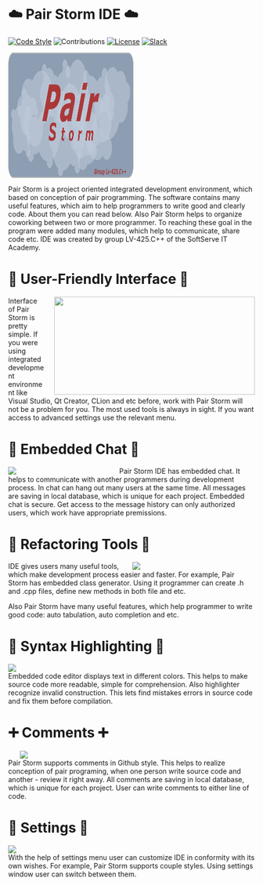 

:cloud: Pair Storm IDE :cloud:
==============================

[![Code Style](https://img.shields.io/badge/Code%20Style-Qt%20Coding%20Style-green)](https://wiki.qt.io/Qt_Coding_Style) 
![Contributions](https://img.shields.io/badge/Contributions-Welcome-brightgreen)
[![License](https://img.shields.io/badge/License-MIT-lightgrey)](/LICENSE) 
[![Slack](https://img.shields.io/badge/Slack-Join-red)](http://cppteamsoftserve.slack.com/)


<img src="src/img/SPLASHSCREEN.png" alt="PairStorm" align="center" width="256" height="256">

Pair Storm is a project oriented integrated development environment, which based on conception of pair programming. The software contains many useful features, which aim to help programmers to write good and clearly code. About them you can read below. Also Pair Storm helps to organize coworking between two or more programmer. To reaching these goal in the program were added many modules, which help to communicate, share code etc. IDE was created by group LV-425.C++ of the SoftServe IT Academy. 

:two_men_holding_hands: User-Friendly Interface :two_men_holding_hands:
======================================================================
<img align="right" height=200 width=410 style="margin-left: 20px" src="https://user-images.githubusercontent.com/52821952/64379078-d01ec680-d036-11e9-8f44-14010ae4b005.png">
Interface of Pair Storm is pretty simple. If you were using integrated development environment like Visual Studio, Qt Creator, CLion and etc before, work with Pair Storm will not be a problem for you. The most used tools is always in sight. If you want access to advanced settings use the relevant menu.
 
:speech_balloon: Embedded Chat :speech_balloon:
===============================================
<img align="left" width=207 style="margin-right: 20px" src="https://user-images.githubusercontent.com/52821952/64411882-dcd30700-d096-11e9-9460-9deff5e4c14c.png">
Pair Storm IDE has embedded chat. It helps to communicate with another programmers during development process. In chat can hang out many users at the same time. All messages are saving in local database, which is unique for each project. Embedded chat is secure. Get access to the message history can only authorized users, which work have appropriate premissions.

:hammer: Refactoring Tools :hammer:
===================================
<img align="right" width=250 style="margin-left: 20px" src="https://user-images.githubusercontent.com/52821952/64385117-dc0e8680-d03e-11e9-993a-bc40d504a335.png">
IDE gives users many useful tools, which make development process easier and faster. For example, Pair Storm has embedded class generator. Using it programmer can create .h and .cpp files, define new methods in both file and etc. 

Also Pair Storm have many useful features, which help programmer to write good code: auto tabulation, auto completion and etc.

:high_brightness: Syntax Highlighting :high_brightness:
=======================================================
<img align="left" width=500 style="margin-right: 20px" src="https://user-images.githubusercontent.com/52821952/64383380-70c4b480-d03e-11e9-8eed-fe0789acc060.png">
Embedded code editor displays text in different colors. This helps to make source code more readable, simple for comprehension. Also highlighter recognize invalid construction. This lets find mistakes errors in source code and fix them before compilation.


:heavy_plus_sign: Comments :heavy_plus_sign:
============================================
<img align="right" width=480 style="margin-left: 20px" src="https://user-images.githubusercontent.com/52821952/64407659-8e6d3a80-d08d-11e9-94df-462c6e6eda4c.png">
Pair Storm supports comments in Github style. This helps to realize conception of pair programing, when one person write source code and another - review it right away. All comments are saving in local database, which is unique for each project. User can write comments to either line of code.

:wrench: Settings :wrench:
==========================
<img align="left" width=500 style="margin-right: 20px" src="https://user-images.githubusercontent.com/52821952/64408625-e3aa4b80-d08f-11e9-89f2-3d5e8d0a0bd4.png">
With the help of settings menu user can customize IDE in conformity with its own wishes. For example, Pair Storm supports couple styles. Using settings window user can switch between them.


